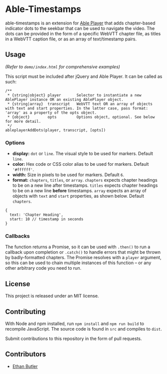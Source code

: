 # Able-Timestamps

able-timestamps is an extension for [Able Player](https://github.com/able-player/able-player) that adds chapter-based indicator dots to the seekbar that can be used to navigate the video. The dots can be provided in the form of a specific WebVTT chapter file, as titles in a WebVTT caption file, or as an array of text/timestamp pairs.

## Usage

_(Refer to `demo/index.html` for comprehensive examples)_

This script must be included after jQuery and Able Player. It can be called as such:

```
/**
 * {string|object} player       Selector to instantiate a new AblePlayer instance OR an existing AblePlayer object.
 * {string|array}  transcript   WebVTT text OR an array of objects with text and start properties. In the latter case, pass format: 'array' as a property of the opts object.
 * {object}        opts         Options object, optional. See below for more detail.
 */
ableplayerAddDots(player, transcript, [opts])
```

### Options

* **display:** `dot` or `line`. The visual style to be used for markers. Default `line`.
* **color:** Hex code or CSS color alias to be used for markers. Default `'#ffffff'`.
* **width:** Size in pixels to be used for markers. Default `6`.
* **format:** `chapters`, `titles`, or `array`. `chapters` expects chapter headings to be on a new line after timestamps. `titles` expects chapter headings to be on a new line **before** timestamps. `array` expects an array of objects with `text` and `start` properties, as shown below. Default `chapters`.

```
{
  text: 'Chapter Heading',
  start: 10 // timestamp in seconds
}
```

### Callbacks

The function returns a Promise, so it can be used with `.then()` to run a callback upon completion or `.catch()` to handle errors that might be thrown by badly-formatted chapters. The Promise resolves with a `player` argument, so this can be used to chain multiple instances of this function – or any other arbitrary code you need to run.

## License

This project is released under an MIT license.

## Contributing

With Node and npm installed, run `npm install` and `npm run build` to recompile JavaScript. The source code is found in `src` and compiles to `dist`.

Submit contributions to this repository in the form of pull requests.

## Contributors

* [Ethan Butler](https://github.com/ethanbutler)
